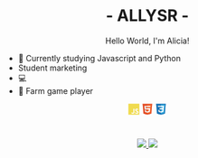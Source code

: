 <!--Name Image-->
<div>
   <h1 align="middle">- ALLYSR -</h1>
</div>

<!--Pixel Image-->

<div>
   <p align="middle">
    Hello World, I'm Alicia!
   </p>
   
-   📍 Currently studying Javascript and Python
- Student marketing
- 💻 
- 🌈 Farm game player

   
</div>

<!--Text-->
<div>
   <p align="center">

   </p>
</div>

<!--Icons-->
<div>
   <p align="center">
    <img alt="Js" height="20"  src="https://raw.githubusercontent.com/devicons/devicon/master/icons/javascript/javascript-plain.svg">
    <img alt="HTML" height="20"  src="https://raw.githubusercontent.com/devicons/devicon/master/icons/html5/html5-original.svg">
    <img alt="CSS" height="20"  src="https://raw.githubusercontent.com/devicons/devicon/master/icons/css3/css3-original.svg">
      
   </p>
</div>


<h1></h1>

<!--Stats-->  
<div>
  <p align="center">
  <a href="https://github.com/allysr">
  <img height="140em" src="https://github-readme-stats.vercel.app/api?username=allysr&show_icons=true&theme=buefy&include_all_commits=true&count_private=true"/>
  <img height="140em" src="https://github-readme-stats.vercel.app/api/top-langs/?username=allysr&layout=compact&langs_count=16&theme=buefy"/>
</div>

     
  
